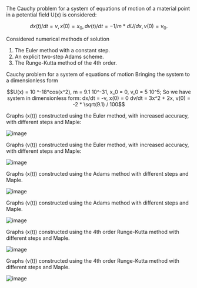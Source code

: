 The Cauchy problem for a system of equations of motion of a material point in a potential field U(x) is considered:
```math
dx(t)/dt = v,              x(0) = x_0,
dv(t)/dt = - 1/m*dU/dx,    v(0) = v_0.
```
Considered numerical methods of solution
1. The Euler method with a constant step.
2. An explicit two-step Adams scheme.
3. The Runge-Kutta method of the 4th order.

Cauchy problem for a system of equations of motion
Bringing the system to a dimensionless form

```math
U(x) = 10 ^-18*cos(x^2), m = 9.1 10^-31, x_0 = 0, v_0 = 5 10^5;
So we have system in dimensionless form:
dx/dt = -v,           x(0) = 0
dv/dt = 3x^2 + 2x,    v(0) = -2 * \sqrt(9.1) / 100
```
Graphs (x(t)) constructed using the Euler method, with increased accuracy, with different steps and Maple:

![image](https://github.com/NoPainNoGane/numerical_sol_for_eq/assets/64308897/976990c0-844e-4ab6-8c54-54193d8a2005)

Graphs (v(t)) constructed using the Euler method, with increased accuracy, with different steps and Maple:

![image](https://github.com/NoPainNoGane/numerical_sol_for_eq/assets/64308897/0e08b017-1ac5-4659-bf83-a9c682539408)

Graphs (x(t)) constructed using the Adams method with different steps and Maple.

![image](https://github.com/NoPainNoGane/numerical_sol_for_eq/assets/64308897/44494a93-2220-446d-bc19-b901228ca3c2)

Graphs (v(t)) constructed using the Adams method with different steps and Maple.

![image](https://github.com/NoPainNoGane/numerical_sol_for_eq/assets/64308897/3a996856-0bf3-4375-83d4-5991aeef4116)

Graphs (x(t)) constructed using the 4th order Runge-Kutta method with different steps and Maple.

![image](https://github.com/NoPainNoGane/numerical_sol_for_eq/assets/64308897/63543bf2-df11-43b5-9e30-52478b2d3c37)

Graphs (v(t)) constructed using the 4th order Runge-Kutta method with different steps and Maple.

![image](https://github.com/NoPainNoGane/numerical_sol_for_eq/assets/64308897/21586cf6-4b94-4bf5-89f5-6c397861b8c9)




